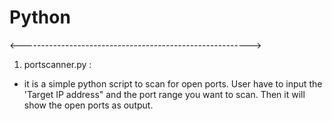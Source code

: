# Python
<--------------------------------------------------------->

1. portscanner.py :
* it is a simple python script to scan for open ports. User have to input the 'Target IP address" and the port range you want to scan. Then it will show the open ports as output.
